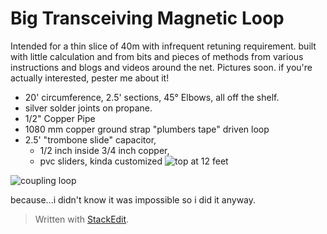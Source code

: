 # Big Transceiving Magnetic Loop 
Intended for a thin slice of 40m with infrequent retuning requirement.
built with little calculation and from bits and pieces of methods from various instructions and blogs and videos around the net.  Pictures soon. if you're actually interested, pester me about it! 

 - 20' circumference, 2.5' sections, 45° Elbows, all off the shelf. 
 - silver solder joints on propane.  
 - 1/2" Copper Pipe 
 - 1080 mm copper ground strap "plumbers tape" driven loop
 - 2.5' "trombone slide" capacitor, 
	 - 1/2 inch inside 3/4 inch copper, 
	 - pvc sliders, kinda customized
 ![top at 12 feet](https://i.imgur.com/yNyRlrP.jpg)
 
 ![coupling loop](https://i.imgur.com/J6W5PNK.jpg)



because...i didn't know it was impossible so
   i did it anyway.

> Written with [StackEdit](https://stackedit.io/).
<!--stackedit_data:
eyJoaXN0b3J5IjpbOTA4MzQ2Nzg2LDE1NDc3MzA1MDksMTI2OT
kyMjM4OCwzMTc2MDIxNCwtMTU0MjY5MTkzNCw4MDA3MDM4M119

-->